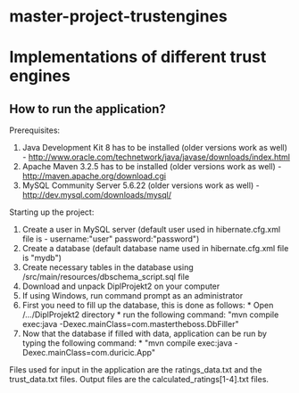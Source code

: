 # master-project-trustengines
Implementations of different trust engines
==========================================

How to run the application?
---------------------------

Prerequisites:

  1. Java Development Kit 8 has to be installed (older versions work as well) -
      http://www.oracle.com/technetwork/java/javase/downloads/index.html
  2. Apache Maven 3.2.5 has to be installed (older versions work as well) - 
      http://maven.apache.org/download.cgi
  3. MySQL Community Server 5.6.22 (older versions work as well) - 
      http://dev.mysql.com/downloads/mysql/
  
Starting up the project:

  1. Create a user in MySQL server (default user used in hibernate.cfg.xml file is - username:"user" password:"password")
  2. Create a database (default database name used in hibernate.cfg.xml file is "mydb")
  3. Create necessary tables in the database using /src/main/resources/dbschema_script.sql file
  4. Download and unpack DiplProjekt2 on your computer
  5. If using Windows, run command prompt as an administrator
  6. First you need to fill up the database, this is done as follows:
    * Open /.../DiplProjekt2 directory
    * run the following command: "mvn compile exec:java -Dexec.mainClass=com.mastertheboss.DbFiller"
  7. Now that the database if filled with data, application can be run by typing the following command:
    * "mvn compile exec:java -Dexec.mainClass=com.duricic.App"
    
Files used for input in the application are the ratings_data.txt and the trust_data.txt files.
Output files are the calculated_ratings[1-4].txt files.



